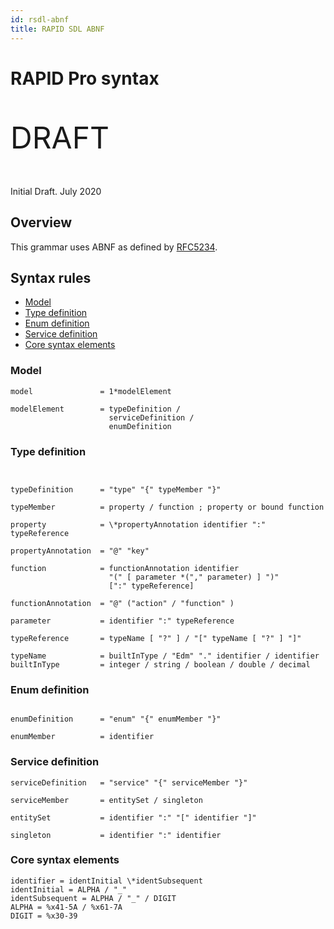```yaml
---
id: rsdl-abnf
title: RAPID SDL ABNF
---
```


# RAPID Pro syntax

<p style="font-size: xxx-large">DRAFT</p>
Initial Draft. July 2020


## Overview

This grammar uses ABNF as defined by [RFC5234](https://tools.ietf.org/html/rfc5234).

## Syntax rules

- [Model](#model)
- [Type definition](#type-definition)
- [Enum definition](#enum-definition)
- [Service definition](#service-definition)
- [Core syntax elements](#core-syntax-elements)

### Model

```ABNF
model               = 1*modelElement

modelElement        = typeDefinition /
                      serviceDefinition /
                      enumDefinition
```

### Type definition

```ABNF


typeDefinition      = "type" "{" typeMember "}"

typeMember          = property / function ; property or bound function

property            = \*propertyAnnotation identifier ":" typeReference

propertyAnnotation  = "@" "key"

function            = functionAnnotation identifier
                      "(" [ parameter *("," parameter) ] ")"
                      [":" typeReference]

functionAnnotation  = "@" ("action" / "function" )

parameter           = identifier ":" typeReference

typeReference       = typeName [ "?" ] / "[" typeName [ "?" ] "]"

typeName            = builtInType / "Edm" "." identifier / identifier
builtInType         = integer / string / boolean / double / decimal

```

### Enum definition

```ABNF

enumDefinition      = "enum" "{" enumMember "}"

enumMember          = identifier

```

### Service definition

```ABNF
serviceDefinition   = "service" "{" serviceMember "}"

serviceMember       = entitySet / singleton

entitySet           = identifier ":" "[" identifier "]"

singleton           = identifier ":" identifier

```

### Core syntax elements

```ABNF
identifier = identInitial \*identSubsequent
identInitial = ALPHA / "_"
identSubsequent = ALPHA / "_" / DIGIT
ALPHA = %x41-5A / %x61-7A
DIGIT = %x30-39

```
